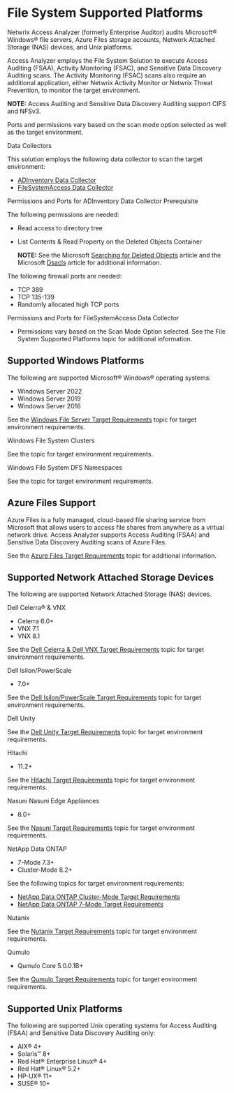 # File System Supported Platforms

Netwrix Access Analyzer (formerly Enterprise Auditor) audits Microsoft® Windows® file servers,
Azure Files storage accounts, Network Attached Storage (NAS) devices, and Unix platforms.

Access Analyzer employs the File System Solution to execute Access Auditing (FSAA), Activity
Monitoring (FSAC), and Sensitive Data Discovery Auditing scans. The Activity Monitoring (FSAC) scans
also require an additional application, either Netwrix Activity Monitor or Netwrix Threat
Prevention, to monitor the target environment.

**NOTE:** Access Auditing and Sensitive Data Discovery Auditing support CIFS and NFSv3.

Ports and permissions vary based on the scan mode option selected as well as the target environment.

Data Collectors

This solution employs the following data collector to scan the target environment:

- [ADInventory Data Collector](/docs/accessanalyzer/12.0/admin/datacollector/adinventory/overview.md)
- [FileSystemAccess Data Collector](/docs/accessanalyzer/12.0/admin/datacollector/fsaa/overview.md)

Permissions and Ports for ADInventory Data Collector Prerequisite

The following permissions are needed:

- Read access to directory tree
- List Contents & Read Property on the Deleted Objects Container

    **NOTE:** See the Microsoft
    [Searching for Deleted Objects](https://technet.microsoft.com/en-us/library/cc978013.aspx)
    article and the Microsoft
    [Dsacls](https://technet.microsoft.com/en-us/library/cc771151(v=ws.11).aspx) article for
    additional information.

The following firewall ports are needed:

- TCP 389
- TCP 135-139
- Randomly allocated high TCP ports

Permissions and Ports for FileSystemAccess Data Collector

- Permissions vary based on the Scan Mode Option selected. See the File System Supported Platforms
  topic for additional information.

## Supported Windows Platforms

The following are supported Microsoft® Windows® operating systems:

- Windows Server 2022
- Windows Server 2019
- Windows Server 2016

See the [Windows File Server Target Requirements](/docs/accessanalyzer/12.0/config/windowsfile/overview.md) topic for
target environment requirements.

Windows File System Clusters

See the topic for target environment requirements.

Windows File System DFS Namespaces

See the topic for target environment requirements.

## Azure Files Support

Azure Files is a fully managed, cloud-based file sharing service from Microsoft that allows users to
access file shares from anywhere as a virtual network drive. Access Analyzer supports Access
Auditing (FSAA) and Sensitive Data Discovery Auditing scans of Azure Files.

See the [Azure Files Target Requirements](/docs/accessanalyzer/12.0/requirements/target/config/azurefiles.md) topic for additional information.

## Supported Network Attached Storage Devices

The following are supported Network Attached Storage (NAS) devices.

Dell Celerra® & VNX

- Celerra 6.0+
- VNX 7.1
- VNX 8.1

See the [Dell Celerra & Dell VNX Target Requirements](/docs/accessanalyzer/12.0/config/dellcelerravnx/overview.md)
topic for target environment requirements.

Dell Isilon/PowerScale

- 7.0+

See the [Dell Isilon/PowerScale Target Requirements](/docs/accessanalyzer/12.0/config/dellpowerscale/overview.md)
topic for target environment requirements.

Dell Unity

See the [Dell Unity Target Requirements](/docs/accessanalyzer/12.0/config/dellunity/overview.md) topic for target
environment requirements.

Hitachi

- 11.2+

See the [Hitachi Target Requirements](/docs/accessanalyzer/12.0/config/hitachi/overview.md) topic for target
environment requirements.

Nasuni Nasuni Edge Appliances

- 8.0+

See the [Nasuni Target Requirements](/docs/accessanalyzer/12.0/config/nasuni/overview.md) topic for target
environment requirements.

NetApp Data ONTAP

- 7-Mode 7.3+
- Cluster-Mode 8.2+

See the following topics for target environment requirements:

- [NetApp Data ONTAP Cluster-Mode Target Requirements](/docs/accessanalyzer/12.0/config/netappcmode/overview.md)
- [NetApp Data ONTAP 7-Mode Target Requirements](/docs/accessanalyzer/12.0/config/netapp7mode/overview.md)

Nutanix

See the [Nutanix Target Requirements](/docs/accessanalyzer/12.0/config/nutanix/overview.md) topic for target
environment requirements.

Qumulo

- Qumulo Core 5.0.0.1B+

See the [Qumulo Target Requirements](/docs/accessanalyzer/12.0/config/qumulo/overview.md) topic for target
environment requirements.

## Supported Unix Platforms

The following are supported Unix operating systems for Access Auditing (FSAA) and Sensitive Data
Discovery Auditing only:

- AIX® 4+
- Solaris™ 8+
- Red Hat® Enterprise Linux® 4+
- Red Hat® Linux® 5.2+
- HP-UX® 11+
- SUSE® 10+
